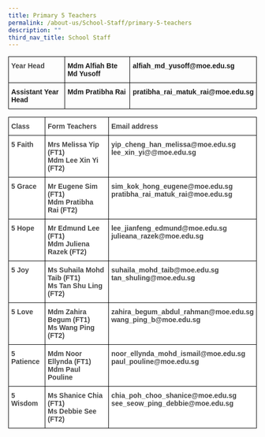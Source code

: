 ```yaml
---
title: Primary 5 Teachers
permalink: /about-us/School-Staff/primary-5-teachers
description: ""
third_nav_title: School Staff
---
```

<style type="text/css">
.tg  {border-collapse:collapse;border-spacing:0;}
.tg td{border-color:black;border-style:solid;border-width:1px;font-family:Arial, sans-serif;font-size:14px;
  overflow:hidden;padding:10px 5px;word-break:normal;}
.tg th{border-color:black;border-style:solid;border-width:1px;font-family:Arial, sans-serif;font-size:14px;
  font-weight:normal;overflow:hidden;padding:10px 5px;word-break:normal;}
.tg .tg-1wig{font-weight:bold;text-align:left;vertical-align:top}
.tg .tg-hiyw{color:#444;font-weight:bold;text-align:left;vertical-align:top}
</style>
<table class="tg">
<thead>
  <tr>
    <th class="tg-hiyw">Year Head</th>
    <th class="tg-1wig">Mdm Alfiah Bte Md Yusoff</th>
    <th class="tg-1wig">alfiah_md_yusoff@moe.edu.sg</th>
  </tr>
</thead>
<tbody>
  <tr>
    <td class="tg-1wig">Assistant Year Head</td>
    <td class="tg-1wig">Mdm Pratibha Rai</td>
    <td class="tg-1wig">pratibha_rai_matuk_rai@moe.edu.sg<br></td>
  </tr>
</tbody>
</table>

<p></p>

<style type="text/css">
.tg  {border-collapse:collapse;border-spacing:0;}
.tg td{border-color:black;border-style:solid;border-width:1px;font-family:Arial, sans-serif;font-size:14px;
  overflow:hidden;padding:10px 5px;word-break:normal;}
.tg th{border-color:black;border-style:solid;border-width:1px;font-family:Arial, sans-serif;font-size:14px;
  font-weight:normal;overflow:hidden;padding:10px 5px;word-break:normal;}
.tg .tg-6cnb{background-color:#FFF;color:#444;font-weight:bold;text-align:left;vertical-align:top}
.tg .tg-9u4g{background-color:#FFF;color:#454545;font-weight:bold;text-align:left;vertical-align:top}
</style>
<table class="tg">
<thead>
  <tr>
    <th class="tg-6cnb">Class</th>
    <th class="tg-9u4g">Form Teachers</th>
    <th class="tg-9u4g">Email address</th>
  </tr>
</thead>
<tbody>
  <tr>
    <td class="tg-9u4g">5 Faith</td>
    <td class="tg-9u4g">Mrs Melissa Yip (FT1)<br>Mdm Lee Xin Yi (FT2)<br></td>
    <td class="tg-9u4g">yip_cheng_han_melissa@moe.edu.sg<br>lee_xin_yi@@moe.edu.sg<br></td>
  </tr>
  <tr>
    <td class="tg-9u4g">5 Grace</td>
    <td class="tg-9u4g">Mr Eugene Sim (FT1)<br>Mdm Pratibha Rai (FT2)<br></td>
    <td class="tg-9u4g">sim_kok_hong_eugene@moe.edu.sg<br>pratibha_rai_matuk_rai@moe.edu.sg<br></td>
  </tr>
  <tr>
    <td class="tg-9u4g">5 Hope</td>
    <td class="tg-9u4g">Mr Edmund Lee (FT1)<br>Mdm Juliena Razek (FT2)<br></td>
    <td class="tg-9u4g">lee_jianfeng_edmund@moe.edu.sg<br>julieana_razek@moe.edu.sg<br></td>
  </tr>
  <tr>
    <td class="tg-9u4g">5 Joy</td>
    <td class="tg-9u4g">Ms Suhaila Mohd Taib (FT1)<br>Ms Tan Shu Ling (FT2)</td>
    <td class="tg-9u4g">suhaila_mohd_taib@moe.edu.sg<br>tan_shuling@moe.edu.sg<br></td>
  </tr>
  <tr>
    <td class="tg-9u4g">5 Love</td>
    <td class="tg-9u4g">Mdm Zahira Begum (FT1)<br>Ms Wang Ping (FT2)<br></td>
    <td class="tg-9u4g">zahira_begum_abdul_rahman@moe.edu.sg<br>wang_ping_b@moe.edu.sg<br></td>
  </tr>
  <tr>
    <td class="tg-9u4g">5 Patience</td>
    <td class="tg-9u4g">Mdm Noor Ellynda (FT1)<br>Mdm Paul Pouline </td>
    <td class="tg-9u4g">noor_ellynda_mohd_ismail@moe.edu.sg<br>paul_pouline@moe.edu.sg<br></td>
  </tr>
  <tr>
    <td class="tg-9u4g">5 Wisdom</td>
    <td class="tg-9u4g">Ms Shanice Chia (FT1)<br>Ms Debbie See (FT2)</td>
    <td class="tg-9u4g">chia_poh_choo_shanice@moe.edu.sg<br>see_seow_ping_debbie@moe.edu.sg</td>
  </tr>
</tbody>
</table>